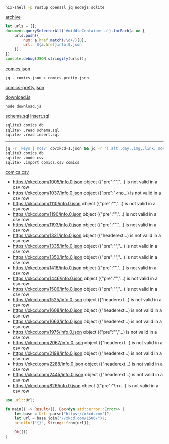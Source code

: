 ```sh
nix-shell -p rustup openssl jq nodejs sqlite
```

[archive](https://xkcd.com/archive/)
```js
let urls = [];
document.querySelectorAll('#middleContainer a').forEach(a => {
    urls.push({
		num: a.href.match(/\d+/)[0],
		url: `${a.href}info.0.json`
    });
});
console.debug(JSON.stringify(urls));
```
[comics.json](comics.json)

```sh
jq . comics.json > comics-pretty.json
```
[comics-pretty.json](comics-pretty.json)

[download.js](download.js)
```sh
node download.js
```

[schema.sql](schema.sql)
[insert.sql](insert.sql)
```sh
sqlite3 comics.db
sqlite> .read schema.sql
sqlite> .read insert.sql
```

---

```sh
jq -r 'keys | @csv' db/xkcd-1.json && jq -r '[.alt,.day,.img,.link,.month,.news,.num,.safe_title,.title,.transcript,.year] | @csv' db/xkcd-*.json > comics.csv
sqlite3 comics.db
sqlite> .mode csv
sqlite> .import comics.csv comics
```
[comics.csv](comics.csv)

* https://xkcd.com/1005/info.0.json object ({"pre":"","...) is not valid in a csv row
* https://xkcd.com/1037/info.0.json object ({"pre":"<no...) is not valid in a csv row
* https://xkcd.com/1110/info.0.json object ({"pre":"","...) is not valid in a csv row
* https://xkcd.com/1190/info.0.json object ({"pre":"","...) is not valid in a csv row
* https://xkcd.com/1193/info.0.json object ({"pre":"","...) is not valid in a csv row
* https://xkcd.com/1331/info.0.json object ({"headerext...) is not valid in a csv row
* https://xkcd.com/1335/info.0.json object ({"pre":"","...) is not valid in a csv row
* https://xkcd.com/1350/info.0.json object ({"pre":"","...) is not valid in a csv row
* https://xkcd.com/1416/info.0.json object ({"pre":"","...) is not valid in a csv row
* https://xkcd.com/1446/info.0.json object ({"pre":"","...) is not valid in a csv row
* https://xkcd.com/1506/info.0.json object ({"pre":"","...) is not valid in a csv row
* https://xkcd.com/1525/info.0.json object ({"headerext...) is not valid in a csv row
* https://xkcd.com/1608/info.0.json object ({"headerext...) is not valid in a csv row
* https://xkcd.com/1663/info.0.json object ({"headerext...) is not valid in a csv row
* https://xkcd.com/1975/info.0.json object ({"pre":"","...) is not valid in a csv row
* https://xkcd.com/2067/info.0.json object ({"headerext...) is not valid in a csv row
* https://xkcd.com/2198/info.0.json object ({"headerext...) is not valid in a csv row
* https://xkcd.com/2288/info.0.json object ({"headerext...) is not valid in a csv row
* https://xkcd.com/2445/info.0.json object ({"headerext...) is not valid in a csv row
* https://xkcd.com/826/info.0.json object ({"pre":"\n<...) is not valid in a csv row

```rust
use url::Url;

fn main() -> Result<(), Box<dyn std::error::Error>> {
    let base = Url::parse("https://xkcd.com")?;
    let url = base.join("//xkcd.com/1506/")?;
    println!("{}", String::from(url));

    Ok(())
}
```
